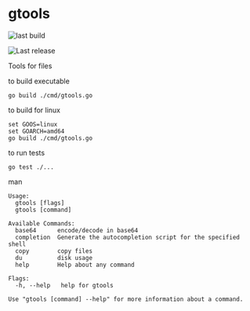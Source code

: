 # gtools

![last build](https://github.com/abarhub/gtools/actions/workflows/tests.yml/badge.svg)

![Last release](https://img.shields.io/github/v/release/abarhub/gtools)


Tools for files

to build executable
```shell
go build ./cmd/gtools.go
```

to build for linux
```shell
set GOOS=linux
set GOARCH=amd64
go build ./cmd/gtools.go
```

to run tests
```shell
go test ./...
```

man
```
Usage:
  gtools [flags]
  gtools [command]

Available Commands:
  base64      encode/decode in base64
  completion  Generate the autocompletion script for the specified shell
  copy        copy files
  du          disk usage
  help        Help about any command

Flags:
  -h, --help   help for gtools

Use "gtools [command] --help" for more information about a command.
```
